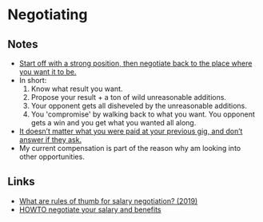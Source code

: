 # Negotiating

## Notes

- [Start off with a strong position, then negotiate back to the place where you want it to be.](https://www.reddit.com/r/startups/comments/5qtyh1/as_a_british_citizen_that_was_born_in_iraq_is/dd29nmy/)
- In short:
  1. Know what result you want.
  2. Propose your result + a ton of wild unreasonable additions.
  3. Your opponent gets all disheveled by the unreasonable additions.
  4. You 'compromise' by walking back to what you want. You opponent gets a win and you get what you wanted all along.
- [It doesn’t matter what you were paid at your previous gig, and don’t answer if they ask.](https://lobste.rs/s/rwy6lq/what_are_rules_thumb_for_salary)
- My current compensation is part of the reason why am looking into other opportunities.

## Links

- [What are rules of thumb for salary negotiation? (2019)](https://lobste.rs/s/rwy6lq/what_are_rules_thumb_for_salary)
- [HOWTO negotiate your salary and benefits](https://valerieaurora.org/howto_salary/)

